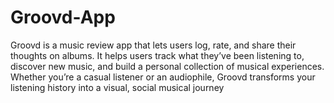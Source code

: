 # Groovd-App
Groovd is a music review app that lets users log, rate, and share their thoughts on albums. It helps users track what they’ve been listening to, discover new music, and build a personal collection of musical experiences. Whether you’re a casual listener or an audiophile, Groovd transforms your listening history into a visual, social musical journey

